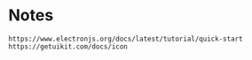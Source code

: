 # Notes

`https://www.electronjs.org/docs/latest/tutorial/quick-start`
`https://getuikit.com/docs/icon`
